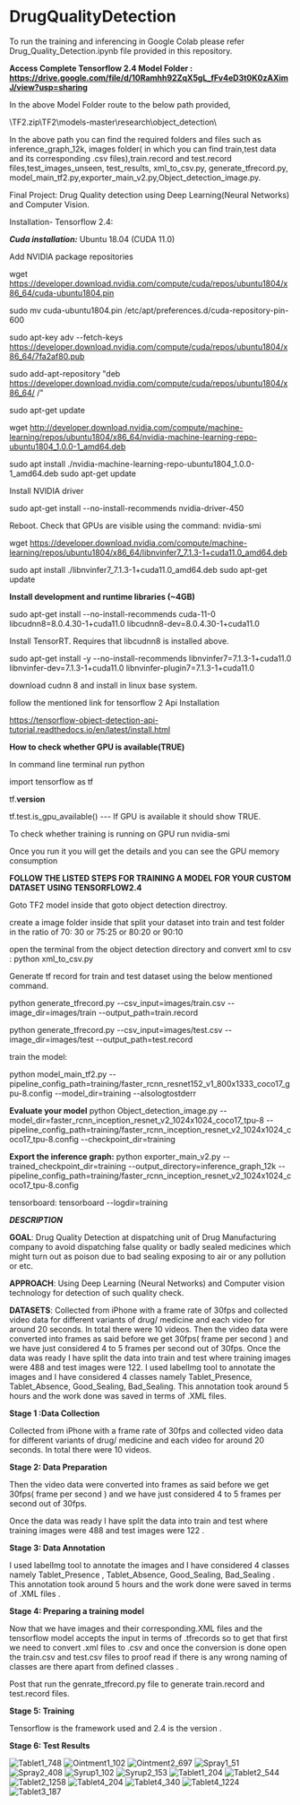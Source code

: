 # DrugQualityDetection

To run the training and inferencing in Google Colab please refer Drug_Quality_Detection.ipynb file provided in this repository.

**Access Complete Tensorflow 2.4 Model Folder : https://drive.google.com/file/d/10Ramhh92ZqX5gL_fFv4eD3t0K0zAXimJ/view?usp=sharing**

In the above Model Folder route to the below path provided,

\TF2.zip\TF2\models-master\research\object_detection\

In the above path you can find the required folders and files such as inference_graph_12k, images folder( in which you can find train,test data and its corresponding .csv files),train.record and test.record files,test_images_unseen, test_results, xml_to_csv.py, generate_tfrecord.py, model_main_tf2.py,exporter_main_v2.py,Object_detection_image.py.

Final Project: Drug Quality detection using Deep Learning(Neural Networks) and Computer Vision.

Installation- Tensorflow 2.4:

***Cuda installation:***
Ubuntu 18.04 (CUDA 11.0)

Add NVIDIA package repositories

wget https://developer.download.nvidia.com/compute/cuda/repos/ubuntu1804/x86_64/cuda-ubuntu1804.pin 

sudo mv cuda-ubuntu1804.pin /etc/apt/preferences.d/cuda-repository-pin-600 

sudo apt-key adv --fetch-keys https://developer.download.nvidia.com/compute/cuda/repos/ubuntu1804/x86_64/7fa2af80.pub 

sudo add-apt-repository "deb https://developer.download.nvidia.com/compute/cuda/repos/ubuntu1804/x86_64/ /" 

sudo apt-get update

wget http://developer.download.nvidia.com/compute/machine-learning/repos/ubuntu1804/x86_64/nvidia-machine-learning-repo-ubuntu1804_1.0.0-1_amd64.deb

sudo apt install ./nvidia-machine-learning-repo-ubuntu1804_1.0.0-1_amd64.deb sudo apt-get update

Install NVIDIA driver

sudo apt-get install --no-install-recommends nvidia-driver-450

Reboot. Check that GPUs are visible using the command: nvidia-smi

wget https://developer.download.nvidia.com/compute/machine-learning/repos/ubuntu1804/x86_64/libnvinfer7_7.1.3-1+cuda11.0_amd64.deb 

sudo apt install ./libnvinfer7_7.1.3-1+cuda11.0_amd64.deb sudo apt-get update

**Install development and runtime libraries (~4GB)**

sudo apt-get install --no-install-recommends
cuda-11-0
libcudnn8=8.0.4.30-1+cuda11.0
libcudnn8-dev=8.0.4.30-1+cuda11.0

Install TensorRT. Requires that libcudnn8 is installed above.

sudo apt-get install -y --no-install-recommends libnvinfer7=7.1.3-1+cuda11.0
libnvinfer-dev=7.1.3-1+cuda11.0
libnvinfer-plugin7=7.1.3-1+cuda11.0

download cudnn 8 and install in linux base system.

follow the mentioned link for tensorflow 2 Api Installation

https://tensorflow-object-detection-api-tutorial.readthedocs.io/en/latest/install.html

**How to check whether GPU is available(TRUE)**

In command line terminal run python

import tensorflow as tf

tf.____version____

tf.test.is_gpu_available() --- If GPU is available it should show TRUE.

To check whether training is running on GPU run nvidia-smi

Once you run it you will get the details and you can see the GPU memory consumption

**FOLLOW THE LISTED STEPS FOR TRAINING A MODEL FOR YOUR CUSTOM DATASET USING TENSORFLOW2.4**

Goto TF2 model inside that goto object detection directroy.

create a image folder inside that split your dataset into train and test folder in the ratio of 70: 30 or 75:25 or 80:20 or 90:10

open the terminal from the object detection directory and convert xml to csv : python xml_to_csv.py

Generate tf record for train and test dataset using the below mentioned command.

python generate_tfrecord.py --csv_input=images/train.csv --image_dir=images/train --output_path=train.record

python generate_tfrecord.py --csv_input=images/test.csv --image_dir=images/test --output_path=test.record

train the model:

python model_main_tf2.py --pipeline_config_path=training/faster_rcnn_resnet152_v1_800x1333_coco17_gpu-8.config --model_dir=training --alsologtostderr

**Evaluate your model**
python Object_detection_image.py --model_dir=faster_rcnn_inception_resnet_v2_1024x1024_coco17_tpu-8 --pipeline_config_path=training/faster_rcnn_inception_resnet_v2_1024x1024_coco17_tpu-8.config --checkpoint_dir=training

**Export the inference graph:**
python exporter_main_v2.py --trained_checkpoint_dir=training --output_directory=inference_graph_12k --pipeline_config_path=training/faster_rcnn_inception_resnet_v2_1024x1024_coco17_tpu-8.config

tensorboard:
tensorboard --logdir=training


***DESCRIPTION***

**GOAL**:
Drug Quality Detection at dispatching unit of Drug Manufacturing company to avoid dispatching false quality or badly sealed medicines which might turn out as poison due to bad sealing exposing to air or any pollution or etc.

**APPROACH**: 
Using Deep Learning (Neural Networks) and Computer vision technology for detection of such quality check.

**DATASETS**:
Collected from iPhone with a frame rate of 30fps and collected video data for different variants of drug/ medicine and each video for around 20 seconds. In total there were 10 videos. Then the video data were converted into frames as said before we get 30fps( frame per second ) and we have just considered 4 to 5 frames per second out of 30fps. Once the data was ready I have split the data into train and test where training images were 488 and test images were 122. I used labelImg tool to annotate the images and I have considered 4 classes namely Tablet_Presence, Tablet_Absence, Good_Sealing, Bad_Sealing. This annotation took around 5 hours and the work done was saved in terms of .XML files.

**Stage 1 :Data Collection**

Collected from iPhone with a frame rate of 30fps and collected video data for different variants of drug/ medicine and each video for around 20 seconds. In total there were 10 videos.

**Stage 2: Data Preparation**

Then the video data were converted into frames as said before we get 30fps( frame per second ) and we have just considered 4 to 5 frames per second out of 30fps.

Once the data was ready I have split the data into train and test where training images were 488 and test images were 122 .

**Stage 3: Data Annotation**

I used labelImg tool to annotate the images and I have considered 4 classes namely Tablet_Presence , Tablet_Absence, Good_Sealing, Bad_Sealing . This annotation took around 5 hours and the work done were saved in terms of .XML files .

**Stage 4: Preparing a training model**

Now that we have images and their corresponding.XML files and the tensorflow model accepts the input in terms of .tfrecords so to get that first we need to convert .xml files to .csv and once the conversion is done open the train.csv and test.csv files to proof read if there is any wrong naming of classes are there apart from defined classes .

Post that run the genrate_tfrecord.py file to generate train.record and test.record files.

**Stage 5: Training**

Tensorflow is the framework used and 2.4 is the version .

**Stage 6: Test Results**

![Tablet1_748](https://user-images.githubusercontent.com/20515803/145671713-890436cd-cb90-472a-b607-6ba7b7c9b904.jpg)
![Ointment1_102](https://user-images.githubusercontent.com/20515803/145671720-60f2a0c7-1722-4bc6-b58e-ece1b352c07a.jpg)
![Ointment2_697](https://user-images.githubusercontent.com/20515803/145671722-b16fc2dc-f653-4441-a28d-100eb7b05164.jpg)
![Spray1_51](https://user-images.githubusercontent.com/20515803/145671725-cf8f4744-4fcd-45dc-ba05-935f81d999e2.jpg)
![Spray2_408](https://user-images.githubusercontent.com/20515803/145671729-e472b992-8643-4201-81ff-46a730da426c.jpg)
![Syrup1_102](https://user-images.githubusercontent.com/20515803/145671732-e8ae7fea-11cb-4347-a208-640c6772dc85.jpg)
![Syrup2_153](https://user-images.githubusercontent.com/20515803/145671733-11dd4a6f-d739-4c17-8f42-fc944b59794b.jpg)
![Tablet1_204](https://user-images.githubusercontent.com/20515803/145671737-cd72cb36-3727-4cef-95fb-f9b3b5bd604d.jpg)
![Tablet2_544](https://user-images.githubusercontent.com/20515803/145671740-4b28bee0-356e-4c75-b9c3-0e20cf6fc8e0.jpg)
![Tablet2_1258](https://user-images.githubusercontent.com/20515803/145671744-fcfde1ce-c852-4ee6-b32b-8c4266eedd02.jpg)
![Tablet4_204](https://user-images.githubusercontent.com/20515803/145671752-bc1a0d3c-804e-4653-948c-fd7f129feaf2.jpg)
![Tablet4_340](https://user-images.githubusercontent.com/20515803/145671756-59b0e9ca-3cfc-4282-9cf3-3dd7c0641ba5.jpg)
![Tablet4_1224](https://user-images.githubusercontent.com/20515803/145671758-bbc55ebd-651e-479b-8ce8-edc515baf887.jpg)
![Tablet3_187](https://user-images.githubusercontent.com/20515803/145671810-1d263149-2c71-4901-a121-4697aa5b7b1a.jpg)


